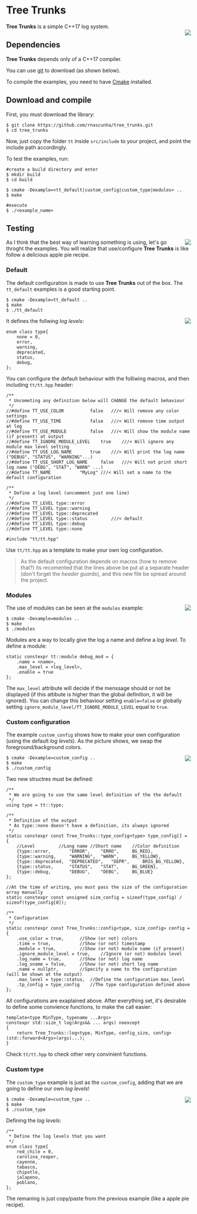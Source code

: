 # Tree Trunks

**Tree Trunks** is a simple C++17 log system.  
<img align="right" src="docs/img/tree_trunks.png">
 
 
## Dependencies

**Tree Trunks** depends only of a C++17 compiler.

You can use [git](https://git-scm.com/) to download (as shown below).

To compile the examples, you need to have [Cmake](https://cmake.org/) installed. 

## Download and compile

First, you must download the library:

```
$ git clone https://github.com/rnascunha/tree_trunks.git
$ cd tree_trunks
```

Now, just copy the folder `tt` inside `src/include` to your project, and point the include path accordingly.

To test the examples, run:

```
#create a build directory and enter
$ mkdir build
$ cd build

$ cmake -Dexample=<tt_default|custom_config|custom_type|modules> ..
$ make

#execute
$ ./<example_name>
```
## Testing

<img align="right" src="docs/img/apple_pie.png">

As I think that the best way of learning something is using, let's go throght the examples. You will realize that use/configure **Tree Trunks** is like follow a delicious apple pie recipe.

### Default

The default configuration is made to use **Tree Trunks** out of the box. The `tt_default` examples is a good starting point.

```
$ cmake -Dexample=tt_default ..
$ make
$ ./tt_default
```
<img align="right" src="docs/img/tt_default.png">

It defines the follwing *log levels*:

```
enum class type{
	none = 0,
	error,
	warning,
	deprecated,
	status,
	debug,
};
```
You can configure the default behaviour with the folliwing macros, and then including `tt/tt.hpp` header:

```
/**
 * Uncometing any definition below will CHANGE the default behaviour
 */
//#define TT_USE_COLOR 			false	///< Will remove any color settings
//#define TT_USE_TIME			false	///< Will remove time output at log
//#define TT_USE_MODULE			false	///< Will show the module name (if present) at output
//#define TT_IGNORE_MODULE_LEVEL	true	///< Will ignore any module max level setting
//#define TT_USE_LOG_NAME		true	///< Will print the log name ("DEBUG", "STATUS", "WARNING"...)
//#define TT_USE_SHORT_LOG_NAME		false	///< Will not print short log name ("DEBG", "STAT", "WARN" ...)
//#define TT_NAME			"MyLog"	///< Will set a name to the default configuration

/**
 * Define a log level (uncomment just one line)
 */
//#define TT_LEVEL type::error
//#define TT_LEVEL type::warning
//#define TT_LEVEL type::deprecated
//#define TT_LEVEL type::status			///< default
//#define TT_LEVEL type::debug
//#define TT_LEVEL type::none

#include "tt/tt.hpp"
```
Use `tt/tt.hpp` as a template to make your own log configuration.

> As the default configuration depends on macros (how to remove that?) its recomented that the lines above be put at a separate header (don't forget the *header guards*), and this new file be spread around the project.
 
### Modules

The use of modules can be seen at the `modules` example:
<img align="right" src="docs/img/modules.png">

```
$ cmake -Dexample=modules ..
$ make
$ ./modules
```
Modules are a way to locally give the log a name and define a *log level*. To define a module:

```
static constexpr tt::module debug_mod = {
	.name = <name>,
	.max_level = <log_level>,
	.enable = true
};
```
The `max_level` attribute will decide if the menssage should or not be displayed (if this attibute is higher than the global definition, it will be ignored). You can change this behaviour setting `enable=false` or globally setting `ignore_module_level/TT_IGNORE_MODULE_LEVEL` equal to `true`.

### Custom configuration

The example `custom_config` shows how to make your own configuration (using the default *log levels*). As the picture shows, we swap the foreground/background colors.

<img align="right" src="docs/img/custom_config.png">

```
$ cmake -Dexample=custom_config ..
$ make
$ ./custom_config
```
Two new structres must be defined:

```
/**
 * We are going to use the same level definition of the the default
 */
using type = tt::type;

/**
 * Definition of the output
 * As type::none doesn't have a definition, its always ignored
 */
static constexpr const Tree_Trunks::type_config<type> type_config[] = {
	//Level			//Long name	//Short name	//Color definition
	{type::error, 		"ERROR", 	"ERRO",		BG_RED},
	{type::warning,		"WARNING", 	"WARN",		BG_YELLOW},
	{type::deprecated, 	"DEPRECATED", 	"DEPR",		BRIG_BG_YELLOW},
	{type::status, 		"STATUS", 	"STAT", 	BG_GREEN},
	{type::debug, 		"DEBUG", 	"DEBG",		BG_BLUE}
};

//At the time of writing, you must pass the size of the configuration array manually
static constexpr const unsigned size_config = sizeof(type_config) / sizeof(type_config[0]);

/**
 * Configuration
 */
static constexpr const Tree_Trunks::config<type, size_config> config = {
	.use_color = true,		//Show (or not) colors
	.time = true,			//Show (or not) timestamp
	.module = true,			//Show (or not) module name (if present)
	.ignore_module_level = true,	//Ignore (or not) modules level
	.log_name = true,		//Show (or not) log name
	.log_sname = false,		//Show (or not) short log name
	.name = nullptr,		//Specify a name to the configuration (will be shown at the output)
	.max_level = type::status,	//Define the configuration max_level
	.tp_config = type_config	//The type configuration defined above
};
```
All configurations are exaplained above. After everything set, it's desirable to define some convience functions,
to make the call easier:

```
template<type MinType, typename ...Args>
constexpr std::size_t log(Args&& ... args) noexcept
{
	return Tree_Trunks::log<type, MinType, config_size, config>(std::forward<Args>(args)...);
}
```
Check `tt/tt.hpp` to check other very convinient functions.

### Custom type

The `custom_type` example is just as the `custom_config`, adding that we are going to define our own *log levels*!

<img align="right" src="docs/img/custom_type.png">

```
$ cmake -Dexample=custom_type ..
$ make
$ ./custom_type
```

Defining the *log levels*:

```
/**
 * Define the log levels that you want
 */
enum class type{
	red_chile = 0,
	carolina_reaper,
	cayenne,
	tabasco,
	chipotle,
	jalapeno,
	poblano,
};
```

The remaning is just copy/paste from the previous example (like a apple pie recipe).
 
